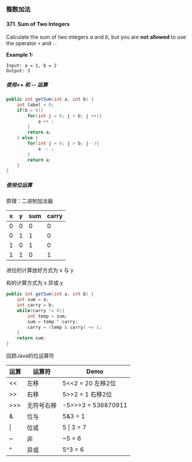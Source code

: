 ### 整数加法

#### 371. Sum of Two Integers

Calculate the sum of two integers *a* and *b*, but you are **not allowed** to use the operator `+` and `-`.

**Example 1:**

```
Input: a = 1, b = 2
Output: 3
```

##### 使用++ 和 -- 运算

```java
public int getSum(int a, int b) {
    int label = 0;
    if(b > 0){
        for(int j = 0; j < b; j ++){
            a ++ ;    
        }
        return a;
    } else {
        for(int j = 0; j > b; j--){
            a -- ;
        }
        return a;
    }
}	
```
##### 使用位运算

原理：二进制加法器

| x    | y    | sum  | carry |
| ---- | ---- | ---- | ----- |
| 0    | 0    | 0    | 0     |
| 0    | 1    | 1    | 0     |
| 1    | 0    | 1    | 0     |
| 1    | 1    | 0    | 1     |

进位的计算放好方式为 x 与 y

和的计算方式为 x 异或 y

```java
public int getSum(int a, int b) {
    int sum = a;
    int carry = b;
    while(carry != 0){
        int temp = sum;
        sum = temp ^ carry;
        carry = (temp & carry) << 1;
    }
    return sum;
}
```
回顾Java的位运算符

| 运算 | 运算符     | Demo               |
| ---- | ---------- | ------------------ |
| <<   | 左移       | 5<<2  = 20 左移2位 |
| >>   | 右移       | 5>>2  = 1 右移2位  |
| >>>  | 无符号右移 | -5>>>3 = 536870911 |
| &    | 位与       | 5&3 = 1            |
| \|   | 位或       | 5 \| 3 = 7         |
| ~    | 非         | ~5 = 6             |
| ^    | 异或       | 5^3 = 6            |



